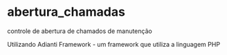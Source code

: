 # abertura_chamadas
controle de abertura de chamados de manutenção

Utilizando Adianti Framework - um framework que utiliza a linguagem PHP
